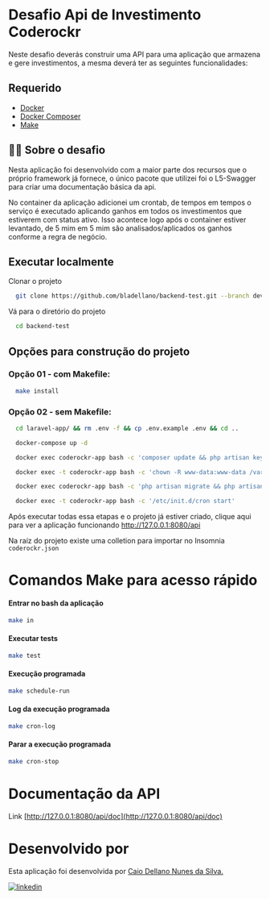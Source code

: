 
# Desafio Api de Investimento Coderockr

Neste desafio deverás construir uma API para uma aplicação que armazena e gere investimentos, a mesma deverá ter as seguintes funcionalidades: 
## Requerido
- [Docker](https://www.docker.com/)
- [Docker Composer](https://docs.docker.com/compose/)
- [Make](https://linuxhint.com/install-use-make-ubuntu/)

## 👩‍💻  Sobre o desafio
Nesta aplicação foi desenvolvido com a maior parte dos recursos que o próprio framework já fornece, o único pacote que utilizei foi o L5-Swagger para criar uma documentação básica da api.

No container da aplicação adicionei um crontab, de tempos em tempos o serviço é executado aplicando ganhos em todos os investimentos que estiverem com status ativo. Isso acontece logo após o container estiver levantado, de 5 mim em 5 mim são analisados/aplicados os ganhos conforme a regra de negócio.

## Executar localmente

Clonar o projeto
```bash
  git clone https://github.com/bladellano/backend-test.git --branch development
```

Vá para o diretório do projeto
```bash
  cd backend-test
```

## Opções para construção do projeto
### Opção 01 - com Makefile:

```bash
  make install
```

### Opção 02 - sem Makefile:
```bash
  cd laravel-app/ && rm .env -f && cp .env.example .env && cd ..

  docker-compose up -d

  docker exec coderockr-app bash -c 'composer update && php artisan key:generate'	

  docker exec -t coderockr-app bash -c 'chown -R www-data:www-data /var/www/html/storage'

  docker exec coderockr-app bash -c 'php artisan migrate && php artisan db:seed'	

  docker exec -t coderockr-app bash -c '/etc/init.d/cron start'

```
Após executar todas essa etapas e o projeto já estiver criado, clique aqui para ver a aplicação funcionando http://127.0.0.1:8080/api 

Na raíz do projeto existe uma colletion para importar no Insomnia `coderockr.json`

# Comandos Make para acesso rápido

#### Entrar no bash da aplicação
```bash
make in
```
#### Executar tests
```bash
make test
```
#### Execução programada
```bash
make schedule-run
```
#### Log da execução programada
```bash
make cron-log
```

#### Parar a execução programada
```bash
make cron-stop
```

# Documentação da API

Link [http://127.0.0.1:8080/api/doc](http://127.0.0.1:8080/api/doc)

# Desenvolvido por

Esta aplicação foi desenvolvida por [Caio Dellano Nunes da Silva.](https://dellanosites.com.br/) 

[![linkedin](https://img.shields.io/badge/linkedin-0A66C2?style=for-the-badge&logo=linkedin&logoColor=white)](https://www.linkedin.com/in/bladellano/)


